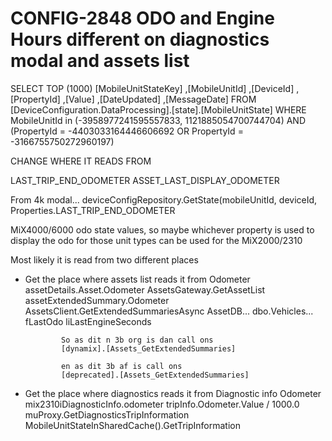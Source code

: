 # CONFIG-2848 ODO and Engine Hours different on diagnostics modal and assets list

SELECT TOP (1000) [MobileUnitStateKey]
      ,[MobileUnitId]
      ,[DeviceId]
      ,[PropertyId]
      ,[Value]
      ,[DateUpdated]
      ,[MessageDate]
  FROM [DeviceConfiguration.DataProcessing].[state].[MobileUnitState]
  WHERE MobileUnitId in (-3958977241595557833, 1121885054700744704)
  AND (PropertyId = -4403033164446606692
  OR PropertyId = -3166755750272960197)


CHANGE WHERE IT READS FROM

LAST_TRIP_END_ODOMETER
ASSET_LAST_DISPLAY_ODOMETER

From 4k modal...
deviceConfigRepository.GetState(mobileUnitId, deviceId, Properties.LAST_TRIP_END_ODOMETER

MiX4000/6000 odo state values, so maybe whichever property is used to display the odo for those unit types can be used for the MiX2000/2310

  Most likely it is read from two different places
  - Get the place where assets list reads it from
      Odometer
        assetDetails.Asset.Odometer
          AssetsGateway.GetAssetList
            assetExtendedSummary.Odometer
              AssetsClient.GetExtendedSummariesAsync
                AssetDB... dbo.Vehicles...
                  fLastOdo
                  liLastEngineSeconds

                So as dit n 3b org is dan call ons
                [dynamix].[Assets_GetExtendedSummaries]
                
                en as dit 3b af is call ons
                [deprecated].[Assets_GetExtendedSummaries]

  - Get the place where diagnostics reads it from
      Diagnostic info 
        Odometer
        mix2310iDiagnosticInfo.odometer
          tripInfo.Odometer.Value / 1000.0
            muProxy.GetDiagnosticsTripInformation
              MobileUnitStateInSharedCache().GetTripInformation


